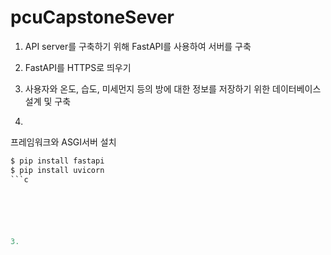 # pcuCapstoneSever

1. API server를 구축하기 위해 FastAPI를 사용하여 서버를 구축
2. FastAPI를 HTTPS로 띄우기 
3. 사용자와 온도, 습도, 미세먼지 등의 방에 대한 정보를 저장하기 위한 데이터베이스 설계 및 구축

1.
프레임워크와  ASGI서버 설치
```c
$ pip install fastapi
$ pip install uvicorn
```c






3. 

